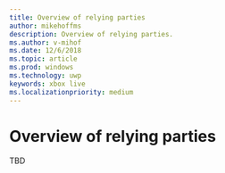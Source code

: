 ```yaml
---
title: Overview of relying parties
author: mikehoffms
description: Overview of relying parties.
ms.author: v-mihof
ms.date: 12/6/2018
ms.topic: article
ms.prod: windows
ms.technology: uwp
keywords: xbox live
ms.localizationpriority: medium
---
```


# Overview of relying parties

TBD
